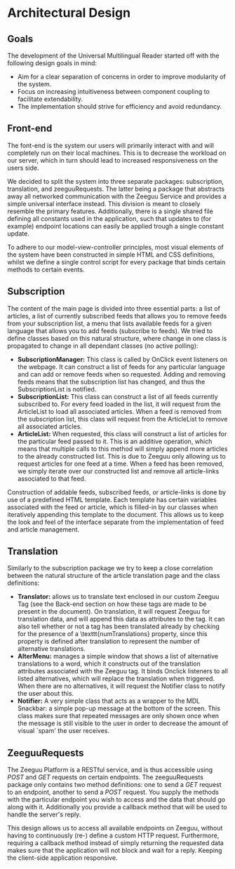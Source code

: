 # Architectural Design
## Goals
The development of the Universal Multilingual Reader started off with the following design goals in mind:

- Aim for a clear separation of concerns in order to improve modularity of the system.
- Focus on increasing intuitiveness between component coupling to facilitate extendability.
- The implementation should strive for efficiency and avoid redundancy.

## Front-end
The font-end is the system our users will primarily interact with and will completely run on their local machines. This is to decrease the workload on our server, which in turn should lead to increased responsiveness on the users side. 

We decided to split the system into three separate packages: subscription, translation, and zeeguuRequests. The latter being a package that abstracts away all networked communication with the Zeeguu Service and provides a simple universal interface instead. This division is meant to closely resemble the primary features. Additionally, there is a single shared file defining all constants used in the application, such that updates to (for example) endpoint locations can easily be applied trough a single constant update.

To adhere to our model-view-controller principles, most visual elements of the system have been constructed in simple HTML and CSS definitions, whilst we define a single control script for every package that binds certain methods to certain events.

## Subscription
The content of the main page is divided into three essential parts: a list of articles, a list of currently subscribed feeds that allows you to remove feeds from your subscription list, a menu that lists available feeds for a given language that allows you to add feeds (subscribe to feeds). We tried to define classes based on this natural structure, where change in one class is propagated to change in all dependant classes (no active polling):

- **SubscriptionManager:** This class is called by OnClick event listeners on the webpage. It can construct a list of feeds for any particular language and can add or remove feeds when so requested. Adding and removing feeds means that the subscription list has changed, and thus the SubscriptionList is notified.
- **SubscriptionList:** This class can construct a list of all feeds currently subscribed to. For every feed loaded in the list, it will request from the ArticleList to load all associated articles. When a feed is removed from the subscription list, this class will request from the ArticleList to remove all associated articles.
- **ArticleList:** When requested, this class will construct a list of articles for the particular feed passed to it. This is an additive operation, which means that multiple calls to this method will simply append more articles to the already constructed list. This is due to Zeeguu only allowing us to request articles for one feed at a time. When a feed has been removed, we simply iterate over our constructed list and remove all article-links associated to that feed.

Construction of addable feeds, subscribed feeds, or article-links is done by use of a predefined HTML template. Each template has certain variables associated with the feed or article, which is filled-in by our classes when iteratively appending this template to the document. This allows us to keep the look and feel of the interface separate from the implementation of feed and article management.

## Translation
Similarly to the subscription package we try to keep a close correlation between the natural structure of the article translation page and the class definitions:
- **Translator:** allows us to translate text enclosed in our custom Zeeguu Tag (see the Back-end section on how these tags are made to be present in the document). On translation, it will request Zeeguu for translation data, and will append this data as attributes to the tag. It can also tell whether or not a tag has been translated already by checking for the presence of a \texttt{numTranslations} property, since this property is defined after translation to represent the number of alternative translations.
- **AlterMenu:** manages a simple window that shows a list of alternative translations to a word, which it constructs out of the translation attributes associated with the Zeeguu tag. It binds Onclick listeners to all listed alternatives, which will replace the translation when triggered. When there are no alternatives, it will request the Notifier class to notify the user about this.
- **Notifier:** A  very simple class that acts as a wrapper to the MDL Snackbar: a simple pop-up message at the bottom of the screen. This class makes sure that repeated messages are only shown once when the message is still visible to the user in order to decrease the amount of visual `spam' the user receives.

## ZeeguuRequests
The Zeeguu Platform is a RESTful service, and is thus accessible using _POST_ and _GET_ requests on certain endpoints. The zeeguuRequests package only contains two method definitions: one to send a _GET_ request to an endpoint, another to send a _POST_ request. You supply the methods with the particular endpoint you wish to access and the data that should go along with it. Additionally you provide a callback method that will be used to handle the server's reply. 

This design allows us to access all available endpoints on Zeeguu, without having to continuously (re-) define a custom HTTP request. Furthermore, requiring a callback method instead of simply returning the requested data makes sure that the application will not block and wait for a reply. Keeping the client-side application responsive.

